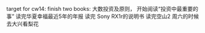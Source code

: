 
target for cw14:
finish two books: 大数投资及原则， 开始阅读“投资中最重要的事”
读完华夏幸福最近5年的年报
读完 Sony RX1r的说明书
读完空山2
周六的时候去大兴看梨花

